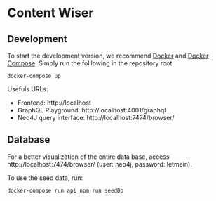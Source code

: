 # Content Wiser

## Development
To start the development version, we recommend [Docker](https://docs.docker.com/install/linux/docker-ce/ubuntu/) and [Docker Compose](https://docs.docker.com/compose/install/). Simply run the folllowing in the repository root:

```
docker-compose up
```

Usefuls URLs:
- Frontend: http://localhost
- GraphQL Playground: http://localhost:4001/graphql
- Neo4J query interface: http://localhost:7474/browser/

## Database
For a better visualization of the entire data base, access http://localhost:7474/browser/ (user: neo4j, password: letmein).

To use the seed data, run:

```
docker-compose run api npm run seedDb
```
